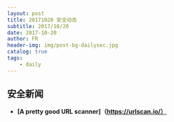 ```yaml
---
layout: post
title: 20171020 安全动态
subtitle: 2017/10/20
date: 2017-10-20
author: FR
header-img: img/post-bg-dailysec.jpg
catalog: true
tags:
    - daily
---
```

## 安全新闻
- **[A pretty good URL scanner]（https://urlscan.io/）**
